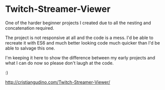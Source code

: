 # Twitch-Streamer-Viewer
One of the harder beginner projects I created due to all the nesting and concatenation required.

The project is not responsive at all and the code is a mess. I'd be able to recreate it with ES6 and much better looking code much quicker than I'd be able to salvage this one.

I'm keeping it here to show the difference between my early projects and what I can do now so please don't laugh at the code.

:)

http://cristiangudino.com/Twitch-Streamer-Viewer/

